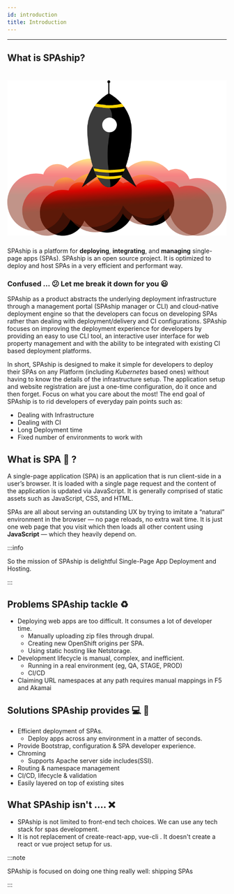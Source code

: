 ```yaml
---
id: introduction
title: Introduction
---
```


---

## What is SPAship?
# ![image alt text](image_0.png)
SPAship is a platform for **deploying**, **integrating**, and **managing** single-page apps (SPAs).
SPAship is an open source project. It is optimized to deploy and host SPAs in a very efficient and performant way. 

### Confused ... :confused: Let me break it down for you :smiley: 
SPAship as a product abstracts the underlying deployment infrastructure through a management portal (SPAship manager or CLI) and cloud-native deployment engine so that the developers can focus on developing SPAs rather than dealing with deployment/delivery and CI configurations. SPAship focuses on improving the deployment experience for developers by providing an easy to use CLI tool, an interactive user interface for web property management  and with  the ability to be integrated with existing CI based deployment platforms.

In short, SPAship is designed to make it simple for developers to deploy their SPAs on any Platform (including *Kubernetes* based ones) without having to know the details of the infrastructure setup. The application setup and website registration are just a one-time configuration, do it once and then forget. Focus on what you care about the most! The end goal of SPAship is to rid developers of everyday pain points such as: 
* Dealing with Infrastructure
* Dealing with CI
* Long Deployment time
* Fixed number of environments to work with

## What is SPA :pushpin: ?
A single-page application (SPA) is an application that is run client-side in a user’s browser. It is loaded with a single page request and the content of the application is updated via JavaScript.  It is generally comprised of static assets such as JavaScript, CSS, and HTML.

SPAs are all about serving an outstanding UX by trying to imitate a “natural” environment in the browser — no page reloads, no extra wait time. It is just one web page that you visit which then loads all other content using **JavaScript** — which they heavily depend on.

:::info

So the mission of SPAship is delightful Single-Page App Deployment and Hosting.

:::


## Problems SPAship tackle :recycle:
* Deploying web apps are too difficult. It consumes a lot of developer time.
    * Manually uploading zip files through drupal.
    * Creating new OpenShift origins per SPA.
    * Using static hosting like Netstorage.
* Development lifecycle is manual, complex, and inefficient.
    * Running in a real environment (eg, QA, STAGE, PROD)
    * CI/CD
* Claiming URL namespaces at any path requires manual mappings in F5 and Akamai

## Solutions SPAship provides  :computer: :100:
* Efficient deployment of SPAs.
    * Deploy apps across any environment in a matter of seconds.
* Provide Bootstrap, configuration & SPA developer experience.
* Chroming
    * Supports Apache server side includes(SSI).
* Routing & namespace management
* CI/CD, lifecycle & validation
* Easily layered on top of existing sites

## What SPAship isn't ....  :x:
* SPAship is not limited to front-end tech choices. We can use any tech stack for spas development.
* It is not replacement of create-react-app, vue-cli . It doesn't create a react or vue project setup for us.

:::note

SPAship is focused on doing one thing really well: shipping SPAs

:::

